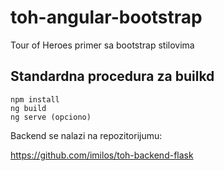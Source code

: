 # toh-angular-bootstrap
Tour of Heroes primer sa bootstrap stilovima

## Standardna procedura za builkd
```
npm install
ng build
ng serve (opciono)
```

Backend se nalazi na repozitorijumu:

https://github.com/imilos/toh-backend-flask
